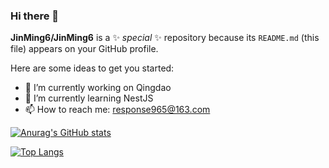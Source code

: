 ### Hi there 👋
**JinMing6/JinMing6** is a ✨ _special_ ✨ repository because its `README.md` (this file) appears on your GitHub profile.

Here are some ideas to get you started:

- 🔭 I’m currently working on Qingdao
- 🌱 I’m currently learning NestJS
- 📫 How to reach me: response965@163.com

[![Anurag's GitHub stats](https://github-readme-stats.vercel.app/api?username=JinMing6&theme=transparent)](https://github.com/anuraghazra/github-readme-stats)

[![Top Langs](https://github-readme-stats.vercel.app/api/top-langs/?username=JinMing6&theme=transparent)](https://github.com/anuraghazra/github-readme-stats)
